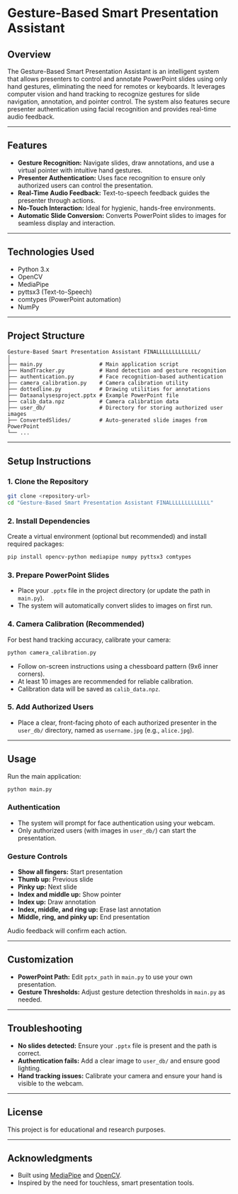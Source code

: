 # Gesture-Based Smart Presentation Assistant

## Overview
The Gesture-Based Smart Presentation Assistant is an intelligent system that allows presenters to control and annotate PowerPoint slides using only hand gestures, eliminating the need for remotes or keyboards. It leverages computer vision and hand tracking to recognize gestures for slide navigation, annotation, and pointer control. The system also features secure presenter authentication using facial recognition and provides real-time audio feedback.

---

## Features
- **Gesture Recognition:** Navigate slides, draw annotations, and use a virtual pointer with intuitive hand gestures.
- **Presenter Authentication:** Uses face recognition to ensure only authorized users can control the presentation.
- **Real-Time Audio Feedback:** Text-to-speech feedback guides the presenter through actions.
- **No-Touch Interaction:** Ideal for hygienic, hands-free environments.
- **Automatic Slide Conversion:** Converts PowerPoint slides to images for seamless display and interaction.

---

## Technologies Used
- Python 3.x
- OpenCV
- MediaPipe
- pyttsx3 (Text-to-Speech)
- comtypes (PowerPoint automation)
- NumPy

---

## Project Structure
```
Gesture-Based Smart Presentation Assistant FINALLLLLLLLLLLLL/
│
├── main.py                  # Main application script
├── HandTracker.py           # Hand detection and gesture recognition
├── authentication.py        # Face recognition-based authentication
├── camera_calibration.py    # Camera calibration utility
├── dottedline.py            # Drawing utilities for annotations
├── Dataanalysesproject.pptx # Example PowerPoint file
├── calib_data.npz           # Camera calibration data
├── user_db/                 # Directory for storing authorized user images
├── ConvertedSlides/         # Auto-generated slide images from PowerPoint
└── ...
```

---

## Setup Instructions

### 1. Clone the Repository
```bash
git clone <repository-url>
cd "Gesture-Based Smart Presentation Assistant FINALLLLLLLLLLLLL"
```

### 2. Install Dependencies
Create a virtual environment (optional but recommended) and install required packages:
```bash
pip install opencv-python mediapipe numpy pyttsx3 comtypes
```

### 3. Prepare PowerPoint Slides
- Place your `.pptx` file in the project directory (or update the path in `main.py`).
- The system will automatically convert slides to images on first run.

### 4. Camera Calibration (Recommended)
For best hand tracking accuracy, calibrate your camera:
```bash
python camera_calibration.py
```
- Follow on-screen instructions using a chessboard pattern (9x6 inner corners).
- At least 10 images are recommended for reliable calibration.
- Calibration data will be saved as `calib_data.npz`.

### 5. Add Authorized Users
- Place a clear, front-facing photo of each authorized presenter in the `user_db/` directory, named as `username.jpg` (e.g., `alice.jpg`).

---

## Usage
Run the main application:
```bash
python main.py
```

### Authentication
- The system will prompt for face authentication using your webcam.
- Only authorized users (with images in `user_db/`) can start the presentation.

### Gesture Controls
- **Show all fingers:** Start presentation
- **Thumb up:** Previous slide
- **Pinky up:** Next slide
- **Index and middle up:** Show pointer
- **Index up:** Draw annotation
- **Index, middle, and ring up:** Erase last annotation
- **Middle, ring, and pinky up:** End presentation

Audio feedback will confirm each action.

---

## Customization
- **PowerPoint Path:** Edit `pptx_path` in `main.py` to use your own presentation.
- **Gesture Thresholds:** Adjust gesture detection thresholds in `main.py` as needed.

---

## Troubleshooting
- **No slides detected:** Ensure your `.pptx` file is present and the path is correct.
- **Authentication fails:** Add a clear image to `user_db/` and ensure good lighting.
- **Hand tracking issues:** Calibrate your camera and ensure your hand is visible to the webcam.

---

## License
This project is for educational and research purposes.

---

## Acknowledgments
- Built using [MediaPipe](https://mediapipe.dev/) and [OpenCV](https://opencv.org/).
- Inspired by the need for touchless, smart presentation tools.

